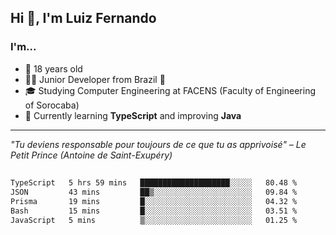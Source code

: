 <h2>Hi 👋, I'm Luiz Fernando</h2>

### I'm...
* 🤟 18 years old
* 👨‍💻 Junior Developer from Brazil 💚
* 🎓 Studying Computer Engineering at FACENS (Faculty of Engineering of Sorocaba)
* 🔭 Currently learning **TypeScript** and improving **Java**

---

_"Tu deviens responsable pour toujours de ce que tu as apprivoisé" – Le Petit Prince (Antoine de Saint-Exupéry)_

##

<!--START_SECTION:waka-->

```txt
TypeScript   5 hrs 59 mins   ████████████████████░░░░░   80.48 %
JSON         43 mins         ██▒░░░░░░░░░░░░░░░░░░░░░░   09.84 %
Prisma       19 mins         █░░░░░░░░░░░░░░░░░░░░░░░░   04.32 %
Bash         15 mins         █░░░░░░░░░░░░░░░░░░░░░░░░   03.51 %
JavaScript   5 mins          ▒░░░░░░░░░░░░░░░░░░░░░░░░   01.25 %
```

<!--END_SECTION:waka-->
